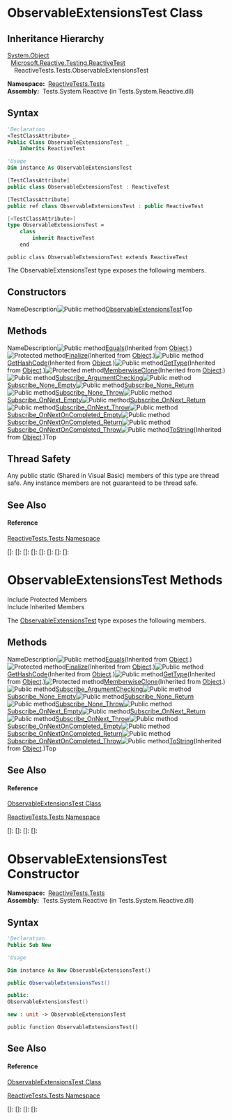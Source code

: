 # ObservableExtensionsTest Class

## Inheritance Hierarchy

[System.Object](https://msdn.microsoft.com/en-us/library/e5kfa45b)  
  [Microsoft.Reactive.Testing.ReactiveTest](ReactiveTest\ReactiveTest.md)  
    ReactiveTests.Tests.ObservableExtensionsTest

**Namespace:**  [ReactiveTests.Tests](ReactiveTests.Tests\ReactiveTests.Tests.md)  
**Assembly:**  Tests.System.Reactive (in Tests.System.Reactive.dll)

## Syntax

```vb
'Declaration
<TestClassAttribute> _
Public Class ObservableExtensionsTest _
    Inherits ReactiveTest
```

```vb
'Usage
Dim instance As ObservableExtensionsTest
```

```csharp
[TestClassAttribute]
public class ObservableExtensionsTest : ReactiveTest
```

```c++
[TestClassAttribute]
public ref class ObservableExtensionsTest : public ReactiveTest
```

```fsharp
[<TestClassAttribute>]
type ObservableExtensionsTest =  
    class
        inherit ReactiveTest
    end
```

```jscript
public class ObservableExtensionsTest extends ReactiveTest
```

The ObservableExtensionsTest type exposes the following members.

## Constructors

NameDescription![Public method](images\Hh303103.pubmethod(en-us,VS.103).gif "Public method")[ObservableExtensionsTest](ObservableExtensionsTest\ObservableExtensionsTest.md)Top

## Methods

NameDescription![Public method](images\Hh303103.pubmethod(en-us,VS.103).gif "Public method")[Equals](https://msdn.microsoft.com/en-us/library/m:system.object.equals(system.object)(v=VS.103))(Inherited from [Object](https://msdn.microsoft.com/en-us/library/e5kfa45b).)![Protected method](images\Hh303103.protmethod(en-us,VS.103).gif "Protected method")[Finalize](https://msdn.microsoft.com/en-us/library/4k87zsw7)(Inherited from [Object](https://msdn.microsoft.com/en-us/library/e5kfa45b).)![Public method](images\Hh303103.pubmethod(en-us,VS.103).gif "Public method")[GetHashCode](https://msdn.microsoft.com/en-us/library/zdee4b3y)(Inherited from [Object](https://msdn.microsoft.com/en-us/library/e5kfa45b).)![Public method](images\Hh303103.pubmethod(en-us,VS.103).gif "Public method")[GetType](https://msdn.microsoft.com/en-us/library/dfwy45w9)(Inherited from [Object](https://msdn.microsoft.com/en-us/library/e5kfa45b).)![Protected method](images\Hh303103.protmethod(en-us,VS.103).gif "Protected method")[MemberwiseClone](https://msdn.microsoft.com/en-us/library/57ctke0a)(Inherited from [Object](https://msdn.microsoft.com/en-us/library/e5kfa45b).)![Public method](images\Hh303103.pubmethod(en-us,VS.103).gif "Public method")[Subscribe\_ArgumentChecking](Subscribe\ObservableExtensionsTest.Subscribe_ArgumentChecking.md)![Public method](images\Hh303103.pubmethod(en-us,VS.103).gif "Public method")[Subscribe\_None\_Empty](Subscribe\ObservableExtensionsTest.Subscribe_None_Empty.md)![Public method](images\Hh303103.pubmethod(en-us,VS.103).gif "Public method")[Subscribe\_None\_Return](Subscribe\ObservableExtensionsTest.Subscribe_None_Return.md)![Public method](images\Hh303103.pubmethod(en-us,VS.103).gif "Public method")[Subscribe\_None\_Throw](Subscribe\ObservableExtensionsTest.Subscribe_None_Throw.md)![Public method](images\Hh303103.pubmethod(en-us,VS.103).gif "Public method")[Subscribe\_OnNext\_Empty](Subscribe\ObservableExtensionsTest.Subscribe_OnNext_Empty.md)![Public method](images\Hh303103.pubmethod(en-us,VS.103).gif "Public method")[Subscribe\_OnNext\_Return](Subscribe\ObservableExtensionsTest.Subscribe_OnNext_Return.md)![Public method](images\Hh303103.pubmethod(en-us,VS.103).gif "Public method")[Subscribe\_OnNext\_Throw](Subscribe\ObservableExtensionsTest.Subscribe_OnNext_Throw.md)![Public method](images\Hh303103.pubmethod(en-us,VS.103).gif "Public method")[Subscribe\_OnNextOnCompleted\_Empty](Subscribe\ObservableExtensionsTest.Subscribe_OnNextOnCompleted_Empty.md)![Public method](images\Hh303103.pubmethod(en-us,VS.103).gif "Public method")[Subscribe\_OnNextOnCompleted\_Return](Subscribe\ObservableExtensionsTest.Subscribe_OnNextOnCompleted_Return.md)![Public method](images\Hh303103.pubmethod(en-us,VS.103).gif "Public method")[Subscribe\_OnNextOnCompleted\_Throw](Subscribe\ObservableExtensionsTest.Subscribe_OnNextOnCompleted_Throw.md)![Public method](images\Hh303103.pubmethod(en-us,VS.103).gif "Public method")[ToString](https://msdn.microsoft.com/en-us/library/7bxwbwt2)(Inherited from [Object](https://msdn.microsoft.com/en-us/library/e5kfa45b).)Top

## Thread Safety

Any public static (Shared in Visual Basic) members of this type are thread safe. Any instance members are not guaranteed to be thread safe.

## See Also

#### Reference

[ReactiveTests.Tests Namespace](ReactiveTests.Tests\ReactiveTests.Tests.md)

[]: 
[]: 
[]: 
[]: 
[]: 
[]: 
[]: 
[]: 
# ObservableExtensionsTest Methods

Include Protected Members  
Include Inherited Members

The [ObservableExtensionsTest](ObservableExtensionsTest\ObservableExtensionsTest.md) type exposes the following members.

## Methods

NameDescription![Public method](images\Hh303103.pubmethod(en-us,VS.103).gif "Public method")[Equals](https://msdn.microsoft.com/en-us/library/m:system.object.equals(system.object)(v=VS.103))(Inherited from [Object](https://msdn.microsoft.com/en-us/library/e5kfa45b).)![Protected method](images\Hh303103.protmethod(en-us,VS.103).gif "Protected method")[Finalize](https://msdn.microsoft.com/en-us/library/4k87zsw7)(Inherited from [Object](https://msdn.microsoft.com/en-us/library/e5kfa45b).)![Public method](images\Hh303103.pubmethod(en-us,VS.103).gif "Public method")[GetHashCode](https://msdn.microsoft.com/en-us/library/zdee4b3y)(Inherited from [Object](https://msdn.microsoft.com/en-us/library/e5kfa45b).)![Public method](images\Hh303103.pubmethod(en-us,VS.103).gif "Public method")[GetType](https://msdn.microsoft.com/en-us/library/dfwy45w9)(Inherited from [Object](https://msdn.microsoft.com/en-us/library/e5kfa45b).)![Protected method](images\Hh303103.protmethod(en-us,VS.103).gif "Protected method")[MemberwiseClone](https://msdn.microsoft.com/en-us/library/57ctke0a)(Inherited from [Object](https://msdn.microsoft.com/en-us/library/e5kfa45b).)![Public method](images\Hh303103.pubmethod(en-us,VS.103).gif "Public method")[Subscribe\_ArgumentChecking](Subscribe\ObservableExtensionsTest.Subscribe_ArgumentChecking.md)![Public method](images\Hh303103.pubmethod(en-us,VS.103).gif "Public method")[Subscribe\_None\_Empty](Subscribe\ObservableExtensionsTest.Subscribe_None_Empty.md)![Public method](images\Hh303103.pubmethod(en-us,VS.103).gif "Public method")[Subscribe\_None\_Return](Subscribe\ObservableExtensionsTest.Subscribe_None_Return.md)![Public method](images\Hh303103.pubmethod(en-us,VS.103).gif "Public method")[Subscribe\_None\_Throw](Subscribe\ObservableExtensionsTest.Subscribe_None_Throw.md)![Public method](images\Hh303103.pubmethod(en-us,VS.103).gif "Public method")[Subscribe\_OnNext\_Empty](Subscribe\ObservableExtensionsTest.Subscribe_OnNext_Empty.md)![Public method](images\Hh303103.pubmethod(en-us,VS.103).gif "Public method")[Subscribe\_OnNext\_Return](Subscribe\ObservableExtensionsTest.Subscribe_OnNext_Return.md)![Public method](images\Hh303103.pubmethod(en-us,VS.103).gif "Public method")[Subscribe\_OnNext\_Throw](Subscribe\ObservableExtensionsTest.Subscribe_OnNext_Throw.md)![Public method](images\Hh303103.pubmethod(en-us,VS.103).gif "Public method")[Subscribe\_OnNextOnCompleted\_Empty](Subscribe\ObservableExtensionsTest.Subscribe_OnNextOnCompleted_Empty.md)![Public method](images\Hh303103.pubmethod(en-us,VS.103).gif "Public method")[Subscribe\_OnNextOnCompleted\_Return](Subscribe\ObservableExtensionsTest.Subscribe_OnNextOnCompleted_Return.md)![Public method](images\Hh303103.pubmethod(en-us,VS.103).gif "Public method")[Subscribe\_OnNextOnCompleted\_Throw](Subscribe\ObservableExtensionsTest.Subscribe_OnNextOnCompleted_Throw.md)![Public method](images\Hh303103.pubmethod(en-us,VS.103).gif "Public method")[ToString](https://msdn.microsoft.com/en-us/library/7bxwbwt2)(Inherited from [Object](https://msdn.microsoft.com/en-us/library/e5kfa45b).)Top

## See Also

#### Reference

[ObservableExtensionsTest Class](ObservableExtensionsTest\ObservableExtensionsTest.md)

[ReactiveTests.Tests Namespace](ReactiveTests.Tests\ReactiveTests.Tests.md)

[]: 
[]: 
[]: 
[]: 
# ObservableExtensionsTest Constructor

**Namespace:**  [ReactiveTests.Tests](ReactiveTests.Tests\ReactiveTests.Tests.md)  
**Assembly:**  Tests.System.Reactive (in Tests.System.Reactive.dll)

## Syntax

```vb
'Declaration
Public Sub New
```

```vb
'Usage

Dim instance As New ObservableExtensionsTest()
```

```csharp
public ObservableExtensionsTest()
```

```c++
public:
ObservableExtensionsTest()
```

```fsharp
new : unit -> ObservableExtensionsTest
```

```jscript
public function ObservableExtensionsTest()
```

## See Also

#### Reference

[ObservableExtensionsTest Class](ObservableExtensionsTest\ObservableExtensionsTest.md)

[ReactiveTests.Tests Namespace](ReactiveTests.Tests\ReactiveTests.Tests.md)

[]: 
[]: 
[]: 
[]: 